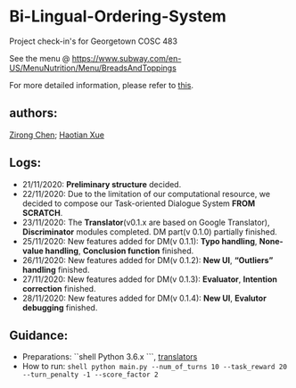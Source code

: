 # Bi-Lingual-Ordering-System
Project check-in's for Georgetown COSC 483

See the menu @ https://www.subway.com/en-US/MenuNutrition/Menu/BreadsAndToppings  

For more detailed information, please refer to [this](https://github.com/RexZChen/Bi-Lingual-Dialogue-System).


## authors: 
[Zirong Chen](https://github.com/RexZChen); [Haotian Xue](https://github.com/HaotianXue)

## Logs:

* 21/11/2020: **Preliminary structure** decided.
* 22/11/2020: Due to the limitation of our computational resource, we decided to compose our Task-oriented Dialogue System **FROM SCRATCH**.
* 23/11/2020: The **Translator**(v0.1.x are based on Google Translator), **Discriminator** modules completed. DM part(v 0.1.0) partially finished.
* 25/11/2020: New features added for DM(v 0.1.1): **Typo handling**, **None-value handling**, **Conclusion function** finished.
* 26/11/2020: New features added for DM(v 0.1.2): **New UI**, **“Outliers” handling** finished.
* 27/11/2020: New features added for DM(v 0.1.3): **Evaluator**, **Intention correction** finished.
* 28/11/2020: New features added for DM(v 0.1.4): **New UI**, **Evalutor debugging** finished.

## Guidance:

* Preparations: ``shell Python 3.6.x ```, [translators](https://github.com/UlionTse/translators)
* How to run: ```shell python main.py --num_of_turns 10 --task_reward 20 --turn_penalty -1 --score_factor 2 ```
